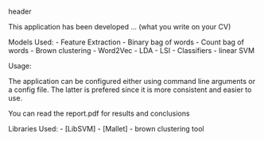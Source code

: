 header

This application has been developed ... (what you write on your CV)

Models Used:
	- Feature Extraction
		- Binary bag of words
		- Count bag of words
		- Brown clustering
		- Word2Vec
		- LDA
		- LSI
	- Classifiers
		- linear SVM

Usage:

The application can be configured either using command line arguments or a config file. The latter is prefered since it is more consistent and easier to use. 


You can read the report.pdf for results and conclusions


Libraries Used:
	- [LibSVM]
	- [Mallet]
	-  brown clustering tool
